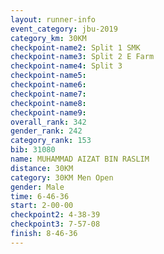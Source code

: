 ```yaml
---
layout: runner-info 
event_category: jbu-2019 
category_km: 30KM 
checkpoint-name2: Split 1 SMK 
checkpoint-name3: Split 2 E Farm 
checkpoint-name4: Split 3 
checkpoint-name5: 
checkpoint-name6: 
checkpoint-name7: 
checkpoint-name8: 
checkpoint-name9: 
overall_rank: 342
gender_rank: 242
category_rank: 153
bib: 31080
name: MUHAMMAD AIZAT BIN RASLIM
distance: 30KM
category: 30KM Men Open
gender: Male
time: 6-46-36
start: 2-00-00
checkpoint2: 4-38-39
checkpoint3: 7-57-08
finish: 8-46-36
---
```

